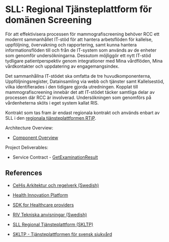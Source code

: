 # SLL: Regional Tjänsteplattform för domänen Screening #

För att effektivisera processen för mammografiscreening behöver RCC ett modernt sammanhållet IT-stöd för att hantera arbetsflöden för kallelse, uppföljning, övervakning och rapportering, samt kunna hantera informationsflöden till och från de IT-system som används av de enheter som genomför undersökningarna. Dessutom möjliggör ett nytt IT-stöd tydligare patientperspektiv genom integrationer med Mina vårdflöden, Mina vårdkontakter och uppdatering av engagemangsindex.

Det sammanhållna IT-stödet ska omfatta de tre huvudkomponenterna, Uppföljningsregister, Datainsamling via webb och tjänster samt Kallelsestöd, vilka identifierades i den tidigare gjorda utredningen. Kopplat till mammografiscreening innebär det att IT-stödet täcker samtliga delar av processen där RCC är involverad. Undersökningen som genomförs på vårdenheterna sköts i eget system kallat RIS.

Kontrakt som tas fram är endast regionala kontrakt och används enbart av SLL i den [regionala tjänsteplattformen RTjP](https://skl-tp.atlassian.net/wiki/display/SLL/SLL+RTjP+Home).

Architecture Overview:

  * [Component Overview](ComponentOverview.md)

Project Deliverables:

  * Service Contract - [GetExaminationResult](GetExaminationResult.md)


## References ##

  * [CeHis Arkitektur och regelverk (Swedish)](http://rivta.se/documents/)
  * [Health Innovation Platform](http://healthinnovationplatform.se)
  * [SDK for Healthcare providers](http://sdk.minavardkontakter.se/en/healthcare/)
  * [RIV Tekniska anvisningar (Swedish)](https://code.google.com/p/rivta/)

  * [SLL Regional Tjänsteplattform (SKLTP)](https://skl-tp.atlassian.net/wiki/display/SLL/SLL+RTjP+Home)
  * [SKLTP - Tjänsteplattformen för svensk sjukvård](http://skltp.se/)